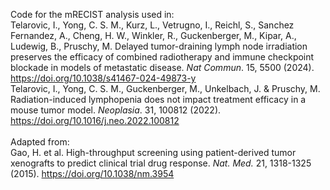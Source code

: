 Code for the mRECIST analysis used in:
<br/>Telarovic, I., Yong, C. S. M., Kurz, L., Vetrugno, I., Reichl, S., Sanchez Fernandez, A., Cheng, H. W., Winkler, R., Guckenberger, M., Kipar, A., Ludewig, B., Pruschy, M. Delayed tumor-draining lymph node irradiation preserves the efficacy of combined radiotherapy and immune checkpoint blockade in models of metastatic disease. <i>Nat Commun</i>. 15, 5500 (2024). https://doi.org/10.1038/s41467-024-49873-y
<br/>Telarovic, I., Yong, C. S. M., Guckenberger, M., Unkelbach, J. & Pruschy, M. Radiation-induced lymphopenia does not impact treatment efficacy in a mouse tumor model. <i>Neoplasia</i>. 31, 100812 (2022). https://doi.org/10.1016/j.neo.2022.100812
<br/><br/>Adapted from:
<br/>Gao, H. et al. High-throughput screening using patient-derived tumor xenografts to predict clinical trial drug response. <i>Nat. Med.</i> 21, 1318-1325 (2015). https://doi.org/10.1038/nm.3954
